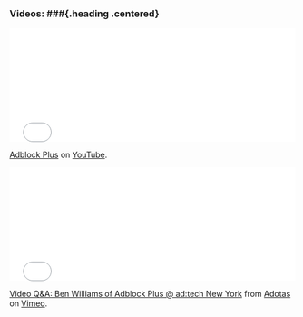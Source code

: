 ### <span>Videos:</span> ###{.heading .centered}

<iframe width="100%" height="200" src="//www.youtube.com/embed/TCwzYXUZmwA" frameborder="0" allowfullscreen></iframe>

[Adblock Plus](http://youtu.be/TCwzYXUZmwA) on [YouTube](http://youtu.be/).

<iframe src="//player.vimeo.com/video/78828081" width="100%" height="200" frameborder="0" allowfullscreen></iframe>

[Video Q&A: Ben Williams of Adblock Plus @ ad:tech New York](http://vimeo.com/78828081) from [Adotas](http://vimeo.com/adotas) on [Vimeo](https://vimeo.com).
